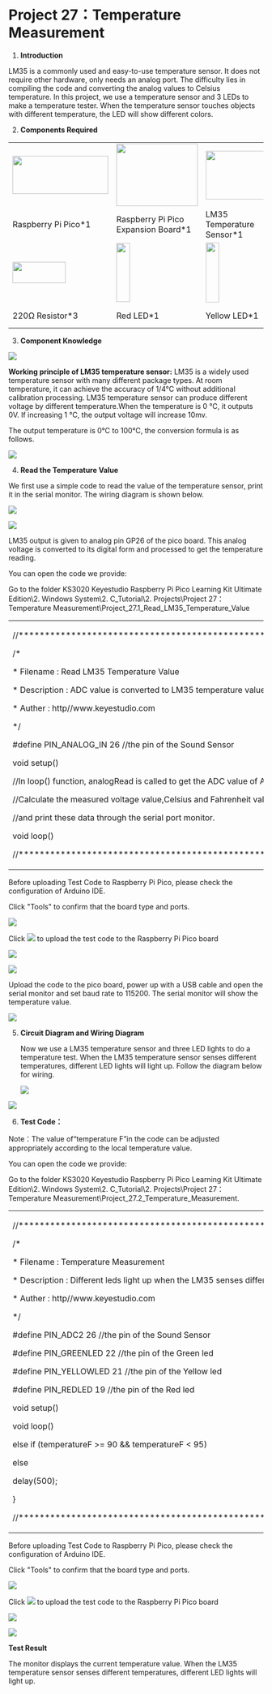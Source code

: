 # Project 27：Temperature Measurement

1.  **Introduction**

LM35 is a commonly used and easy-to-use temperature sensor. It does not
require other hardware, only needs an analog port. The difficulty lies
in compiling the code and converting the analog values to Celsius
temperature. In this project, we use a temperature sensor and 3 LEDs to
make a temperature tester. When the temperature sensor touches objects
with different temperature, the LED will show different colors.

2.  **Components Required**

<table>
<tbody>
<tr class="odd">
<td><img src="https://raw.githubusercontent.com/keyestudio/KS3020-KS3020F-Keyestudio-Raspberry-Pi-Pico-Ultimate-Starter-Kit-Arduino/master/media/74a834bb65d3f86d643648f2fa26430f.jpeg" style="width:1.97153in;height:0.78542in" /></td>
<td><img src="https://raw.githubusercontent.com/keyestudio/KS3020-KS3020F-Keyestudio-Raspberry-Pi-Pico-Ultimate-Starter-Kit-Arduino/master/media/bbed91c0b45fcafc7e7163bfeabf68f9.png" style="width:1.66944in;height:1.28472in" /></td>
<td><img src="https://raw.githubusercontent.com/keyestudio/KS3020-KS3020F-Keyestudio-Raspberry-Pi-Pico-Ultimate-Starter-Kit-Arduino/master/media/0fded1cfe95575d0fa4aa03839d8e30d.png" style="width:1.35556in;height:1.00139in" /></td>
<td><img src="https://raw.githubusercontent.com/keyestudio/KS3020-KS3020F-Keyestudio-Raspberry-Pi-Pico-Ultimate-Starter-Kit-Arduino/master/media/7dcbd02995be3c142b2f97df7f7c03ce.png" style="width:0.99028in;height:0.52986in" /></td>
<td></td>
<td></td>
<td></td>
</tr>
<tr class="even">
<td>Raspberry Pi Pico*1</td>
<td>Raspberry Pi Pico Expansion Board*1</td>
<td>LM35 Temperature Sensor*1</td>
<td>USB Cable*1</td>
<td></td>
<td></td>
<td></td>
</tr>
<tr class="odd">
<td><img src="https://raw.githubusercontent.com/keyestudio/KS3020-KS3020F-Keyestudio-Raspberry-Pi-Pico-Ultimate-Starter-Kit-Arduino/master/media/098a2730d0b0a2a4b2079e0fc87fd38b.png" style="width:1.09792in;height:0.44097in" /></td>
<td><img src="https://raw.githubusercontent.com/keyestudio/KS3020-KS3020F-Keyestudio-Raspberry-Pi-Pico-Ultimate-Starter-Kit-Arduino/master/media/afa6edd3ff90b027a6f43995a6fb15a2.png" style="width:0.28333in;height:1.20972in" /></td>
<td><img src="https://raw.githubusercontent.com/keyestudio/KS3020-KS3020F-Keyestudio-Raspberry-Pi-Pico-Ultimate-Starter-Kit-Arduino/master/media/0c1b0f91b4e56bcbc235d06b48809ac9.png" style="width:0.27986in;height:1.22222in" /></td>
<td><img src="https://raw.githubusercontent.com/keyestudio/KS3020-KS3020F-Keyestudio-Raspberry-Pi-Pico-Ultimate-Starter-Kit-Arduino/master/media/6c688493b558ed5f3e90e7dab38cbd93.png" style="width:0.26736in;height:1.16389in" /></td>
<td><img src="https://raw.githubusercontent.com/keyestudio/KS3020-KS3020F-Keyestudio-Raspberry-Pi-Pico-Ultimate-Starter-Kit-Arduino/master/media/2f77153d70a7cea1d49a75550e38eacf.png" style="width:1.31042in;height:1.11806in" /></td>
<td><img src="https://raw.githubusercontent.com/keyestudio/KS3020-KS3020F-Keyestudio-Raspberry-Pi-Pico-Ultimate-Starter-Kit-Arduino/master/media/e65c16153d0ca27891c8c08092d96d5a.png" style="width:0.47292in;height:1.15833in" /></td>
<td><img src="https://raw.githubusercontent.com/keyestudio/KS3020-KS3020F-Keyestudio-Raspberry-Pi-Pico-Ultimate-Starter-Kit-Arduino/master/media/e9a8d050105397bb183512fb4ffdd2f6.png" style="width:0.8375in;height:0.83194in" /></td>
</tr>
<tr class="even">
<td>220Ω Resistor*3</td>
<td>Red LED*1</td>
<td>Yellow LED*1</td>
<td>Green LED*1</td>
<td>F-F Dupont Wires</td>
<td>Breadboard*1</td>
<td>Jumper Wires</td>
</tr>
</tbody>
</table>

3.  **Component Knowledge**

![](/media/0fded1cfe95575d0fa4aa03839d8e30d.png)

**Working principle of LM35 temperature sensor:** LM35 is a widely used
temperature sensor with many different package types. At room
temperature, it can achieve the accuracy of 1/4°C without additional
calibration processing. LM35 temperature sensor can produce different
voltage by different temperature.When the temperature is 0 ℃, it outputs
0V. If increasing 1 ℃, the output voltage will increase 10mv.

The output temperature is 0℃ to 100℃, the conversion formula is as
follows.

![](/media/0dfa07fa69f2a98658a3822c2da93bf7.jpeg)

4.  **Read the Temperature Value**

We first use a simple code to read the value of the temperature sensor,
print it in the serial monitor. The wiring diagram is shown below.

![](/media/952016b1b69fcad9f4eea889de63106a.png)

![](/media/2c05b1929588977832c955526f519e89.png)

LM35 output is given to analog pin GP26 of the pico board. This analog
voltage is converted to its digital form and processed to get the
temperature reading.

You can open the code we provide:

Go to the folder KS3020 Keyestudio Raspberry Pi Pico Learning Kit
Ultimate Edition\\2. Windows System\\2. C\_Tutorial\\2.
Projects\\Project 27：Temperature
Measurement\\Project\_27.1\_Read\_LM35\_Temperature\_Value

<table>
<tbody>
<tr class="odd">
<td><p>//**********************************************************************************</p>
<p>/*</p>
<p>* Filename : Read LM35 Temperature Value</p>
<p>* Description : ADC value is converted to LM35 temperature value</p>
<p>* Auther : http//www.keyestudio.com</p>
<p>*/</p>
<p>#define PIN_ANALOG_IN 26 //the pin of the Sound Sensor</p>
<p>void setup() </p>
<p>//In loop() function, analogRead is called to get the ADC value of ADC0 and assign it to adcVal.</p>
<p>//Calculate the measured voltage value,Celsius and Fahrenheit valuesthrough the formula,</p>
<p>//and print these data through the serial port monitor.</p>
<p>void loop() </p>
<p>//**********************************************************************************</p></td>
</tr>
</tbody>
</table>

Before uploading Test Code to Raspberry Pi Pico, please check the
configuration of Arduino IDE.

Click "Tools" to confirm that the board type and ports.

![](/media/b541af6919239b89bd6bb6fe99bfc326.png)

Click ![](/media/b0d41283bf5ae66d2d5ab45db15331ba.png) to upload the test code to the Raspberry
Pi Pico board

![](/media/e372ff5b957af370664bd32c0b8d3bcf.png)

![](/media/3932db9113306c78dc1fe884b9c9efa4.png)

Upload the code to the pico board, power up with a USB cable and open
the serial monitor and set baud rate to 115200. The serial monitor will
show the temperature value.

![](/media/37016b9894cd4741906cd0ddd5bd1160.png)

5.  **Circuit Diagram and Wiring Diagram**
    
    Now we use a LM35 temperature sensor and three LED lights to do a
    temperature test. When the LM35 temperature sensor senses different
    temperatures, different LED lights will light up. Follow the diagram
    below for wiring.
    
    ![](/media/65b5f44e3a73ff102a40f6c90bdf6d4c.png)

![](/media/fa3eddc7bda77c7c8420d0f3a0b0d2eb.png)

6.  **Test Code：**

Note：The value of“temperature F”in the code can be adjusted
appropriately according to the local temperature value.

You can open the code we provide:

Go to the folder KS3020 Keyestudio Raspberry Pi Pico Learning Kit
Ultimate Edition\\2. Windows System\\2. C\_Tutorial\\2.
Projects\\Project 27：Temperature
Measurement\\Project\_27.2\_Temperature\_Measurement.

<table>
<tbody>
<tr class="odd">
<td><p>//**********************************************************************************</p>
<p>/*</p>
<p>* Filename : Temperature Measurement</p>
<p>* Description : Different leds light up when the LM35 senses different temperatures</p>
<p>* Auther : http//www.keyestudio.com</p>
<p>*/</p>
<p>#define PIN_ADC2 26 //the pin of the Sound Sensor</p>
<p>#define PIN_GREENLED 22 //the pin of the Green led</p>
<p>#define PIN_YELLOWLED 21 //the pin of the Yellow led</p>
<p>#define PIN_REDLED 19 //the pin of the Red led</p>
<p>void setup() </p>
<p>void loop() </p>
<p>else if (temperatureF &gt;= 90 &amp;&amp; temperatureF &lt; 95) </p>
<p>else </p>
<p>delay(500);</p>
<p>}</p>
<p>//**********************************************************************************</p></td>
</tr>
</tbody>
</table>

Before uploading Test Code to Raspberry Pi Pico, please check the
configuration of Arduino IDE.

Click "Tools" to confirm that the board type and ports.

![](/media/75c338f4aa897f808eadc9fd8d114857.png)

Click ![](/media/b0d41283bf5ae66d2d5ab45db15331ba.png) to upload the test code to the Raspberry
Pi Pico board

![](/media/41459f4aa3e17f602d6952cab5068db1.png)

![](/media/cffb047b2612f7a627876b5d8e3a411c.png)

**Test Result**

The monitor displays the current temperature value. When the LM35
temperature sensor senses different temperatures, different LED lights
will light up.
